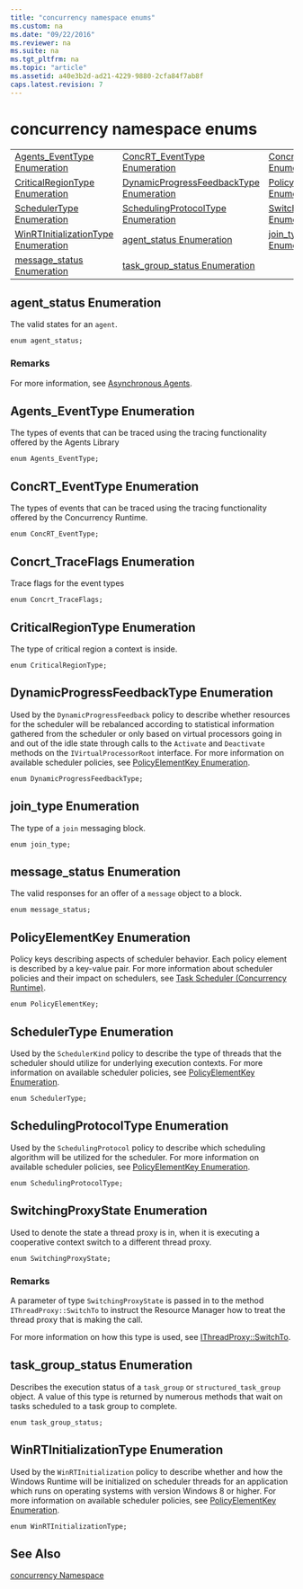 ```yaml
---
title: "concurrency namespace enums"
ms.custom: na
ms.date: "09/22/2016"
ms.reviewer: na
ms.suite: na
ms.tgt_pltfrm: na
ms.topic: "article"
ms.assetid: a40e3b2d-ad21-4229-9880-2cfa84f7ab8f
caps.latest.revision: 7
---
```

# concurrency namespace enums
||||  
|-|-|-|  
|[Agents_EventType Enumeration](#agents_eventtype_enumeration)|[ConcRT_EventType Enumeration](#concrt_eventtype_enumeration)|[Concrt_TraceFlags Enumeration](#concrt_traceflags_enumeration)|  
|[CriticalRegionType Enumeration](#criticalregiontype_enumeration)|[DynamicProgressFeedbackType Enumeration](#dynamicprogressfeedbacktype_enumeration)|[PolicyElementKey Enumeration](#policyelementkey_enumeration)|  
|[SchedulerType Enumeration](#schedulertype_enumeration)|[SchedulingProtocolType Enumeration](#schedulingprotocoltype_enumeration)|[SwitchingProxyState Enumeration](#switchingproxystate_enumeration)|  
|[WinRTInitializationType Enumeration](#winrtinitializationtype_enumeration)|[agent_status Enumeration](#agent_status_enumeration)|[join_type Enumeration](#join_type_enumeration)|  
|[message_status Enumeration](#message_status_enumeration)|[task_group_status Enumeration](#task_group_status_enumeration)|  
  
##  <a name="agent_status_enumeration"></a>  agent_status Enumeration  
 The valid states for an                 `agent`.  
  
```  
enum agent_status;  
```  
  
### Remarks  
 For more information, see                         [Asynchronous Agents](../VS_csharp/asynchronous-agents.md).  
  
##  <a name="agents_eventtype_enumeration"></a>  Agents_EventType Enumeration  
 The types of events that can be traced using the tracing functionality offered by the Agents Library  
  
```  
enum Agents_EventType;  
```  
  
##  <a name="concrt_eventtype_enumeration"></a>  ConcRT_EventType Enumeration  
 The types of events that can be traced using the tracing functionality offered by the Concurrency Runtime.  
  
```  
enum ConcRT_EventType;  
```  
  
##  <a name="concrt_traceflags_enumeration"></a>  Concrt_TraceFlags Enumeration  
 Trace flags for the event types  
  
```  
enum Concrt_TraceFlags;  
```  
  
##  <a name="criticalregiontype_enumeration"></a>  CriticalRegionType Enumeration  
 The type of critical region a context is inside.  
  
```  
enum CriticalRegionType;  
```  
  
##  <a name="dynamicprogressfeedbacktype_enumeration"></a>  DynamicProgressFeedbackType Enumeration  
 Used by the                 `DynamicProgressFeedback` policy to describe whether resources for the scheduler will be rebalanced according to statistical information gathered from the scheduler or only based on virtual processors going in and out of the idle state through calls to the                 `Activate` and                 `Deactivate` methods on the                 `IVirtualProcessorRoot` interface. For more information on available scheduler policies, see                 [PolicyElementKey Enumeration](concurrency_namespace_Enumerations).  
  
```  
enum DynamicProgressFeedbackType;  
```  
  
##  <a name="join_type_enumeration"></a>  join_type Enumeration  
 The type of a                 `join` messaging block.  
  
```  
enum join_type;  
```  
  
##  <a name="message_status_enumeration"></a>  message_status Enumeration  
 The valid responses for an offer of a                 `message` object to a block.  
  
```  
enum message_status;  
```  
  
##  <a name="policyelementkey_enumeration"></a>  PolicyElementKey Enumeration  
 Policy keys describing aspects of scheduler behavior. Each policy element is described by a key-value pair. For more information about scheduler policies and their impact on schedulers, see                 [Task Scheduler (Concurrency Runtime)](../VS_csharp/task-scheduler--concurrency-runtime-.md).  
  
```  
enum PolicyElementKey;  
```  
  
##  <a name="schedulertype_enumeration"></a>  SchedulerType Enumeration  
 Used by the                 `SchedulerKind` policy to describe the type of threads that the scheduler should utilize for underlying execution contexts. For more information on available scheduler policies, see                 [PolicyElementKey Enumeration](concurrency_namespace_Enumerations).  
  
```  
enum SchedulerType;  
```  
  
##  <a name="schedulingprotocoltype_enumeration"></a>  SchedulingProtocolType Enumeration  
 Used by the                 `SchedulingProtocol` policy to describe which scheduling algorithm will be utilized for the scheduler. For more information on available scheduler policies, see                 [PolicyElementKey Enumeration](concurrency_namespace_Enumerations).  
  
```  
enum SchedulingProtocolType;  
```  
  
##  <a name="switchingproxystate_enumeration"></a>  SwitchingProxyState Enumeration  
 Used to denote the state a thread proxy is in, when it is executing a cooperative context switch to a different thread proxy.  
  
```  
enum SwitchingProxyState;  
```  
  
### Remarks  
 A parameter of type                         `SwitchingProxyState` is passed in to the method                         `IThreadProxy::SwitchTo` to instruct the Resource Manager how to treat the thread proxy that is making the call.  
  
 For more information on how this type is used, see                         [IThreadProxy::SwitchTo](../VS_csharp/ithreadproxy-structure.md#ithreadproxy__switchto_method).  
  
##  <a name="task_group_status_enumeration"></a>  task_group_status Enumeration  
 Describes the execution status of a                 `task_group` or                 `structured_task_group` object. A value of this type is returned by numerous methods that wait on tasks scheduled to a task group to complete.  
  
```  
enum task_group_status;  
```  
  
##  <a name="winrtinitializationtype_enumeration"></a>  WinRTInitializationType Enumeration  
 Used by the                 `WinRTInitialization` policy to describe whether and how the Windows Runtime will be initialized on scheduler threads for an application which runs on operating systems with version Windows 8 or higher. For more information on available scheduler policies, see                 [PolicyElementKey Enumeration](concurrency_namespace_Enumerations).  
  
```  
enum WinRTInitializationType;  
```  
  
## See Also  
 [concurrency Namespace](../VS_csharp/concurrency-namespace.md)
